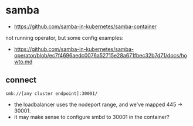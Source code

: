 # samba

* <https://github.com/samba-in-kubernetes/samba-container>

not running operator, but some config examples:

* <https://github.com/samba-in-kubernetes/samba-operator/blob/ec7f4696aedc0076a52715e28a671fbec32b7d71/docs/howto.md>

## connect

`smb://[any cluster endpoint]:30001/`

* the loadbalancer uses the nodeport range, and we've mapped 445 -> 30001.
* it may make sense to configure smbd to 30001 in the container?
